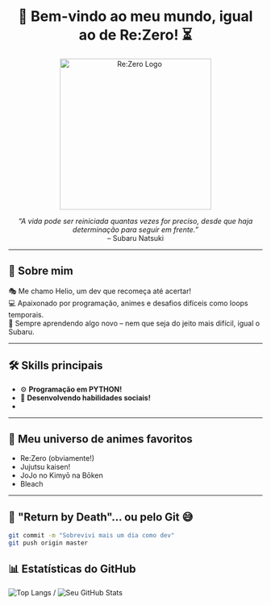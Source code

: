 <h1 align="center">👑 Bem-vindo ao meu mundo, igual ao de Re:Zero! ⏳</h1>

<p align="center">
  <img src="https://i.pinimg.com/originals/13/6d/0c/136d0c6f8179ab594a73ea45b0c6bdfd.gif" width="300" alt="Re:Zero Logo"/>
</p>

<p align="center">
  <em>“A vida pode ser reiniciada quantas vezes for preciso, desde que haja determinação para seguir em frente.”</em>
  <br>– Subaru Natsuki
</p>

---

## 🧊 Sobre mim

🎭 Me chamo Helio, um dev que recomeça até acertar!<br>
💻 Apaixonado por programação, animes e desafios difíceis como loops temporais.<br>
🧠 Sempre aprendendo algo novo – nem que seja do jeito mais difícil, igual o Subaru.<br>

---

## 🛠️ Skills principais

- ⚙️ **Programação em PYTHON!**
- 📱 **Desenvolvendo habilidades sociais!**
- 

---

## 🌌 Meu universo de animes favoritos

- Re:Zero (obviamente!)
- Jujutsu kaisen!
- JoJo no Kimyō na Bōken
- Bleach
  

---

## 🔁 "Return by Death"... ou pelo Git 😅

```bash
git commit -m "Sobrevivi mais um dia como dev"
git push origin master
```
## 📊 Estatísticas do GitHub

![Top Langs](https://github-readme-stats.vercel.app/api/top-langs/?username=Helio-Ferraz&layout=compact&theme=tokyonight) / ![Seu GitHub Stats](https://github-readme-stats.vercel.app/api?username=Helio-Ferraz&show_icons=true&theme=tokyonight)


